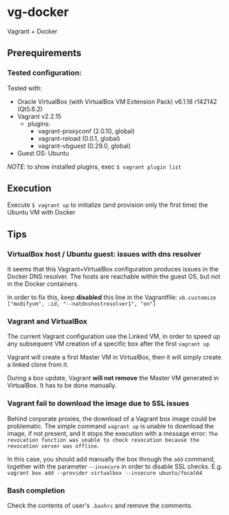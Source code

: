 # vg-docker

Vagrant + Docker

## Prerequirements

### Tested configuration:
Tested with:
 - Oracle VirtualBox (with VirtualBox VM Extension Pack) v6.1.18 r142142 (Qt5.6.2) 
 - Vagrant v2.2.15
   - plugins:
     - vagrant-proxyconf (2.0.10, global)
     - vagrant-reload (0.0.1, global)
     - vagrant-vbguest (0.29.0, global)
 - Guest OS: Ubuntu


_NOTE_: to show installed plugins, exec `$ vagrant plugin list`

## Execution

Execute `$ vagrant up` to initialize (and provision only the first time) the Ubuntu VM with Docker

## Tips

### VirtualBox host / Ubuntu guest: issues with dns resolver

It seems that this Vagrant+VirtualBox configuration produces issues in the Docker DNS resolver. The hosts are reachable within the guest OS, but not in the Docker containers.

In order to fix this, keep **disabled** this line in the Vagrantfile: `vb.customize ["modifyvm", :id, "--natdnshostresolver1", "on"]`

### Vagrant and VirtualBox

The current Vagrant configuration use the Linked VM, in order to speed up any subsequent VM creation of a specific box after the first `vagrant up`

Vagrant will create a first Master VM in VirtualBox, then it will simply create a linked clone from it.

During a box update, Vagrant **will not remove** the Master VM generated in VirtualBox. It has to be done manually.

### Vagrant fail to download the image due to SSL issues

Behind corporate proxies, the download of a Vagrant box image could be problematic. The simple command `vagrant up` is unable to download the image, if not present, and it stops the execution with a message error: `The revocation function was unable to check revocation because the revocation server was offline.`

In this case, you should add manually the box through the `add` command, together with the parameter `--insecure` in order to disable SSL checks.
E.g. ` vagrant box add --provider virtualbox --insecure ubuntu/focal64`

### Bash completion

Check the contents of user's `.bashrc` and remove the comments.